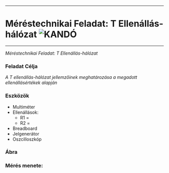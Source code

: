 ***
# Méréstechnikai Feladat: T Ellenállás-hálózat  ![KANDÓ](https://www.google.com/url?sa=i&url=https%3A%2F%2Fwww.kkszki.hu%2F&psig=AOvVaw3oIt39Sg-eDza3kDeqgvNz&ust=1728388988376000&source=images&cd=vfe&opi=89978449&ved=0CBQQjRxqFwoTCMjam--c_IgDFQAAAAAdAAAAABAE)
***
*Méréstechnikai Feladat: T Ellenállás-hálózat*
### Feladat Célja  
*A T ellenállás-hálózat jellemzőinek meghatározása a megadott ellenállásértékek alapján*
### Eszközök

- Multiméter    
- Ellenállások:
  - R1 =
  - R2 =
- Breadboard
- Jelgenerátor
- Oszcilloszkóp
### Ábra 




### Mérés menete:
